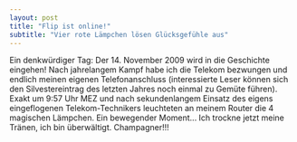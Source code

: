 ```yaml
---
layout: post
title: "Flip ist online!"
subtitle: "Vier rote Lämpchen lösen Glücksgefühle aus"
---
```


Ein denkwürdiger Tag: Der 14. November 2009 wird in die Geschichte eingehen! Nach jahrelangem Kampf habe ich die Telekom bezwungen und endlich meinen eigenen Telefonanschluss (interessierte Leser können sich den Silvestereintrag des letzten Jahres noch einmal zu Gemüte führen). Exakt um 9:57 Uhr MEZ und nach sekundenlangem Einsatz des eigens eingeflogenen Telekom-Technikers leuchteten an meinem Router die 4 magischen Lämpchen. Ein bewegender Moment... Ich trockne jetzt meine Tränen, ich bin überwältigt. Champagner!!!


